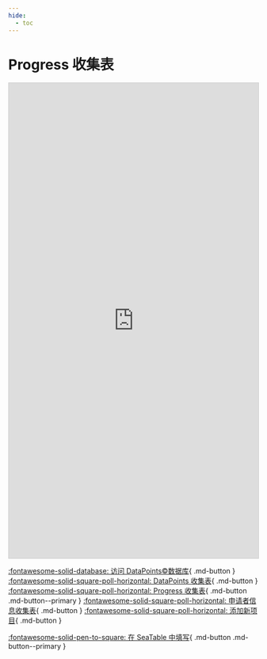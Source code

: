 ```yaml
---
hide:
  - toc
---
```


# Progress 收集表

<iframe className="dtable-embed" src="https://cloud.seatable.cn/dtable/collection-tables/0d5ae881-02d2-4cc8-8c33-a7b958d751e5/" frameBorder="0" width="100%" height="960" style="background: transparent; border: 1px solid #ccc;"></iframe>

[:fontawesome-solid-database: 访问 DataPoints&copy;数据库](datapoints.md){ .md-button } [:fontawesome-solid-square-poll-horizontal: DataPoints 收集表](DataPoints收集表.md){ .md-button } [:fontawesome-solid-square-poll-horizontal: Progress 收集表](Progress收集表.md){ .md-button .md-button--primary } [:fontawesome-solid-square-poll-horizontal: 申请者信息收集表](申请者信息收集表.md){ .md-button } [:fontawesome-solid-square-poll-horizontal: 添加新项目](添加新项目.md){ .md-button }

[:fontawesome-solid-pen-to-square: 在 SeaTable 中填写](https://cloud.seatable.cn/dtable/collection-tables/0d5ae881-02d2-4cc8-8c33-a7b958d751e5/){ .md-button .md-button--primary }
